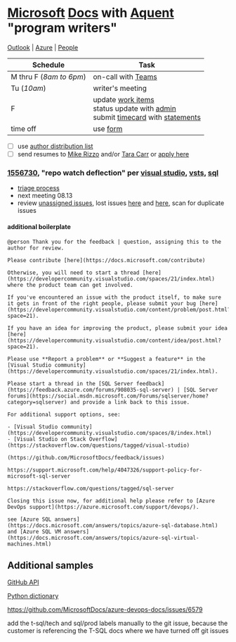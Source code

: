 # [Microsoft](http://www.microsoft.com) [Docs](https://review.docs.microsoft.com/help/?branch=master) with [Aquent](https://my.aquent.com/mat/myaquent?PROC=AWUIDrawMatLogin) "program writers"

[Outlook](https://outlook.office.com/mail/inbox) | [Azure](https://ms.portal.azure.com/#home) | [People](https://repos.opensource.microsoft.com/people?q=)

|Schedule|Task|
|-|-|
|M thru F (*8am to 6pm*)|on-call with [Teams](https://teams.microsoft.com/_#/my/file-recent)|
|Tu (*10am*)|writer's meeting|
|F|update [work items](https://mseng.visualstudio.com/TechnicalContent/_workitems/assignedtome/)<br/>status update with [admin](https://microsoft.sharepoint.com/teams/APEX_Aquent/SitePages/Content%20Development%20Service.aspx)<br/>submit [timecard](https://aquentstudios.robohead.com/login.do#) with [statements](https://online.adp.com/ipay/login.html) |
|time off|use [form](https://docs.google.com/forms/d/e/1FAIpQLSc9AzC1gU1vnGiZYnYE40EAabMVR6AEc8Ell7yQYtTnBE9aPw/viewform)|

- [ ] use [author distribution list](apexauth-int@microsoft.com)
- [ ] send resumes to [Mike Rizzo](mrizzo@aquent.com) and/or [Tara Carr](tcarr@aquent.com) or [apply here](https://my.aquent.com/mat/myaquent?PROC=AWUIDrawJobDesc&postingId=155866)

### [1556730](https://mseng.visualstudio.com/TechnicalContent/_workitems/edit/1556730), "repo watch deflection" per [visual studio](https://github.com/MicrosoftDocs/visualstudio-docs/issues), [vsts](https://github.com/MicrosoftDocs/vsts-docs/issues), [sql](https://github.com/MicrosoftDocs/sql-docs/issues)

- [triage process](https://review.docs.microsoft.com/en-us/help/onboard/github-issues-feedback-triage?branch=master)
- next meeting 08.13
- review [unassigned issues](https://github.com/MicrosoftDocs/azure-devops-docs/issues?q=is%3Aissue+is%3Aopen+no%3Aassignee+sort%3Acreated-asc), lost issues [here](https://github.com/MicrosoftDocs/azure-devops-docs/issues/8264) and [here](https://github.com/MicrosoftDocs/azure-devops-docs/issues/6005), scan for duplicate issues

#### additional boilerplate

```
@person Thank you for the feedback | question, assigning this to the author for review.

Please contribute [here](https://docs.microsoft.com/contribute)

Otherwise, you will need to start a thread [here](https://developercommunity.visualstudio.com/spaces/21/index.html) where the product team can get involved.

If you've encountered an issue with the product itself, to make sure it gets in front of the right people, please submit your bug [here](https://developercommunity.visualstudio.com/content/problem/post.html?space=21).

If you have an idea for improving the product, please submit your idea [here](https://developercommunity.visualstudio.com/content/idea/post.html?space=21).

Please use **Report a problem** or **Suggest a feature** in the [Visual Studio community](https://developercommunity.visualstudio.com/spaces/21/index.html).

Please start a thread in the [SQL Server feedback](https://feedback.azure.com/forums/908035-sql-server) | [SQL Server forums](https://social.msdn.microsoft.com/Forums/sqlserver/home?category=sqlserver) and provide a link back to this issue.

For additional support options, see:

- [Visual Studio community](https://developercommunity.visualstudio.com/spaces/8/index.html)
- [Visual Studio on Stack Overflow](https://stackoverflow.com/questions/tagged/visual-studio)

(https://github.com/MicrosoftDocs/feedback/issues)

https://support.microsoft.com/help/4047326/support-policy-for-microsoft-sql-server

https://stackoverflow.com/questions/tagged/sql-server

Closing this issue now, for additional help please refer to [Azure DevOps support](https://azure.microsoft.com/support/devops/).

see [Azure SQL answers](https://docs.microsoft.com/answers/topics/azure-sql-database.html) and [Azure SQL VM answers](https://docs.microsoft.com/answers/topics/azure-sql-virtual-machines.html)
```

## Additional samples

[GitHub API](https://github.com/msebolt/msebolt.github.io/tree/master/samples/github)

[Python dictionary](https://github.com/msebolt/msebolt.github.io/tree/master/samples/dictionary)

https://github.com/MicrosoftDocs/azure-devops-docs/issues/6579

add the t-sql/tech and sql/prod labels manually to the git issue, because the customer is referencing the T-SQL docs where we have turned off git issues
